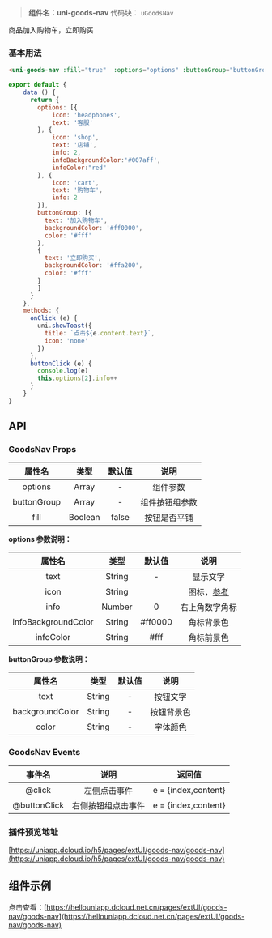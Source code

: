 > **组件名：uni-goods-nav**
> 代码块： `uGoodsNav`


商品加入购物车，立即购买


### 基本用法

```html
<uni-goods-nav :fill="true"  :options="options" :buttonGroup="buttonGroup"  @click="onClick" @buttonClick="buttonClick" />
```

```javascript
export default {
	data () {
	  return {
	    options: [{
			icon: 'headphones',
			text: '客服'
		}, {
			icon: 'shop',
			text: '店铺',
			info: 2,
			infoBackgroundColor:'#007aff',
			infoColor:"red"
		}, {
			icon: 'cart',
			text: '购物车',
			info: 2
		}],
	    buttonGroup: [{
	      text: '加入购物车',
	      backgroundColor: '#ff0000',
	      color: '#fff'
	    },
	    {
	      text: '立即购买',
	      backgroundColor: '#ffa200',
	      color: '#fff'
	    }
	    ]
	  }
	},
	methods: {
	  onClick (e) {
	    uni.showToast({
	      title: `点击${e.content.text}`,
	      icon: 'none'
	    })
	  },
	  buttonClick (e) {
	    console.log(e)
	    this.options[2].info++
	  }
	}
}
```

## API

### GoodsNav Props

|属性名		|类型	|默认值	|说明			|
|:-:		|:-:	|:-:	|:-:			|
|options	|Array	|-		|组件参数		|
|buttonGroup|Array	|-		|组件按钮组参数	|
|fill		|Boolean|false	|按钮是否平铺	|


**options 参数说明：**

|属性名				|类型	|默认值	|说明													|
|:-:				|:-:	|:-:	|:-:													|
|text				|String	|-		|显示文字												    |
|icon				|String	|		|图标，[参考](https://ext.dcloud.net.cn/plugin?id=28)	    |
|info				|Number	|0		|右上角数字角标											|
|infoBackgroundColor|String	|#ff0000|角标背景色												|
|infoColor			|String	|#fff	|角标前景色												|

**buttonGroup 参数说明：**

|属性名				|类型	|默认值	|说明		|
|:-:				|:-:	|:-:	|:-:		|
|text				|String	|-		|按钮文字		|
|backgroundColor	|String	|-		|按钮背景色	|
|color				|String	|-		|字体颜色		|

### GoodsNav Events

|事件名			|说明				|返回值				|
|:-:			|:-:				|:-:				|
|@click			|左侧点击事件			|e = {index,content}|
|@buttonClick	|右侧按钮组点击事件	|e = {index,content}|

### 插件预览地址

[https://uniapp.dcloud.io/h5/pages/extUI/goods-nav/goods-nav](https://uniapp.dcloud.io/h5/pages/extUI/goods-nav/goods-nav)

## 组件示例

点击查看：[https://hellouniapp.dcloud.net.cn/pages/extUI/goods-nav/goods-nav](https://hellouniapp.dcloud.net.cn/pages/extUI/goods-nav/goods-nav)